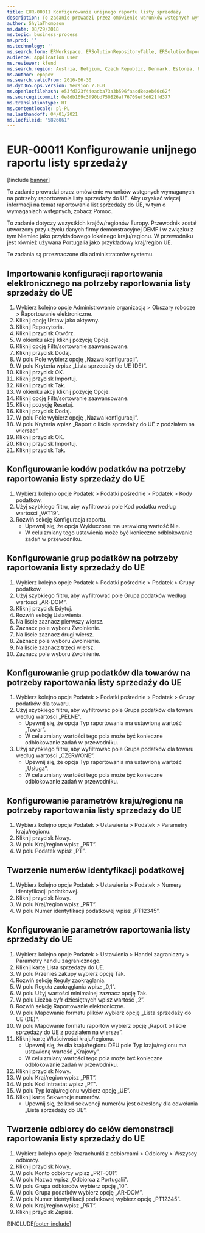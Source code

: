 ```yaml
---
title: EUR-00011 Konfigurowanie unijnego raportu listy sprzedaży
description: To zadanie prowadzi przez omówienie warunków wstępnych wymaganych na potrzeby raportowania listy sprzedaży do UE.
author: ShylaThompson
ms.date: 08/29/2018
ms.topic: business-process
ms.prod: ''
ms.technology: ''
ms.search.form: ERWorkspace, ERSolutionRepositoryTable, ERSolutionImport, SysQueryForm, SysQueryFieldLookUp,  TaxTable, TaxGroup, TaxItemGroup, TaxCountryRegionParameters, TaxVATNumTable, IntrastatParameters, CustTable, DirPartyQuickCreateForm
audience: Application User
ms.reviewer: kfend
ms.search.region: Austria, Belgium, Czech Republic, Denmark, Estonia, Finland, France, Germany, Hungary, Ireland, Italy, Latvia, Lithuania, Netherlands, Poland, Spain, Sweden, United Kingdom
ms.author: epopov
ms.search.validFrom: 2016-06-30
ms.dyn365.ops.version: Version 7.0.0
ms.openlocfilehash: e53fd323f44eadba73a3b596faacd8eaeb60c62f
ms.sourcegitcommit: 0e8db169c3f90bd750826af76709ef5d621fd377
ms.translationtype: HT
ms.contentlocale: pl-PL
ms.lasthandoff: 04/01/2021
ms.locfileid: "5826061"
---
```

# <a name="eur-00011-set-up-eu-sales-list-reporting"></a>EUR-00011 Konfigurowanie unijnego raportu listy sprzedaży

[!include [banner](../../includes/banner.md)]

To zadanie prowadzi przez omówienie warunków wstępnych wymaganych na potrzeby raportowania listy sprzedaży do UE. Aby uzyskać więcej informacji na temat raportowania list sprzedaży do UE, w tym o wymaganiach wstępnych, zobacz Pomoc.

To zadanie dotyczy wszystkich krajów/regionów Europy. Przewodnik został utworzony przy użyciu danych firmy demonstracyjnej DEMF i w związku z tym Niemiec jako przykładowego lokalnego kraju/regionu. W przewodniku jest również używana Portugalia jako przykładowy kraj/region UE.

Te zadania są przeznaczone dla administratorów systemu.


## <a name="import-electronic-reporting-configurations-for-eu-sales-list-reporting"></a>Importowanie konfiguracji raportowania elektronicznego na potrzeby raportowania listy sprzedaży do UE
1. Wybierz kolejno opcje Administrowanie organizacją > Obszary robocze > Raportowanie elektroniczne.
2. Kliknij opcję Ustaw jako aktywny.
3. Kliknij Repozytoria.
4. Kliknij przycisk Otwórz.
5. W okienku akcji kliknij pozycję Opcje.
6. Kliknij opcję Filtr/sortowanie zaawansowane.
7. Kliknij przycisk Dodaj.
8. W polu Pole wybierz opcję „Nazwa konfiguracji”.
9. W polu Kryteria wpisz „Lista sprzedaży do UE (DE)”.
10. Kliknij przycisk OK.
11. Kliknij przycisk Importuj.
12. Kliknij przycisk Tak.
13. W okienku akcji kliknij pozycję Opcje.
14. Kliknij opcję Filtr/sortowanie zaawansowane.
15. Kliknij pozycję Resetuj.
16. Kliknij przycisk Dodaj.
17. W polu Pole wybierz opcję „Nazwa konfiguracji”.
18. W polu Kryteria wpisz „Raport o liście sprzedaży do UE z podziałem na wiersze”.
19. Kliknij przycisk OK.
20. Kliknij przycisk Importuj.
21. Kliknij przycisk Tak.

## <a name="set-up-sales-tax-codes-for-eu-sales-list-reporting"></a>Konfigurowanie kodów podatków na potrzeby raportowania listy sprzedaży do UE
1. Wybierz kolejno opcje Podatek > Podatki pośrednie > Podatek > Kody podatków.
2. Użyj szybkiego filtru, aby wyfiltrować pole Kod podatku według wartości „VAT19”.
3. Rozwiń sekcję Konfiguracja raportu.
    * Upewnij się, że opcja Wykluczone ma ustawioną wartość Nie.  
    * W celu zmiany tego ustawienia może być konieczne odblokowanie zadań w przewodniku.  

## <a name="set-up-sales-tax-groups-for-eu-sales-list-reporting"></a>Konfigurowanie grup podatków na potrzeby raportowania listy sprzedaży do UE
1. Wybierz kolejno opcje Podatek > Podatki pośrednie > Podatek > Grupy podatków.
2. Użyj szybkiego filtru, aby wyfiltrować pole Grupa podatków według wartości „AR-DOM”.
3. Kliknij przycisk Edytuj.
4. Rozwiń sekcję Ustawienia.
5. Na liście zaznacz pierwszy wiersz.
6. Zaznacz pole wyboru Zwolnienie.
7. Na liście zaznacz drugi wiersz.
8. Zaznacz pole wyboru Zwolnienie.
9. Na liście zaznacz trzeci wiersz.
10. Zaznacz pole wyboru Zwolnienie.

## <a name="set-up-item-sales-tax-groups-for-eu-sales-list-reporting"></a>Konfigurowanie grup podatków dla towarów na potrzeby raportowania listy sprzedaży do UE
1. Wybierz kolejno opcje Podatek > Podatki pośrednie > Podatek > Grupy podatków dla towaru.
2. Użyj szybkiego filtru, aby wyfiltrować pole Grupa podatków dla towaru według wartości „PEŁNE”.
    * Upewnij się, że opcja Typ raportowania ma ustawioną wartość „Towar”.  
    * W celu zmiany wartości tego pola może być konieczne odblokowanie zadań w przewodniku.  
3. Użyj szybkiego filtru, aby wyfiltrować pole Grupa podatków dla towaru według wartości „CZERWONE”.
    * Upewnij się, że opcja Typ raportowania ma ustawioną wartość „Usługa”.  
    * W celu zmiany wartości tego pola może być konieczne odblokowanie zadań w przewodniku.  

## <a name="set-up-countryregion-parameters-for-eu-sales-list-reporting"></a>Konfigurowanie parametrów kraju/regionu na potrzeby raportowania listy sprzedaży do UE
1. Wybierz kolejno opcje Podatek > Ustawienia > Podatek > Parametry kraju/regionu.
2. Kliknij przycisk Nowy.
3. W polu Kraj/region wpisz „PRT”.
4. W polu Podatek wpisz „PT”.

## <a name="create-tax-exempt-numbers"></a>Tworzenie numerów identyfikacji podatkowej
1. Wybierz kolejno opcje Podatek > Ustawienia > Podatek > Numery identyfikacji podatkowej.
2. Kliknij przycisk Nowy.
3. W polu Kraj/region wpisz „PRT”.
4. W polu Numer identyfikacji podatkowej wpisz „PT12345”.

## <a name="set-up-eu-sales-list-reporting-parameters"></a>Konfigurowanie parametrów raportowania listy sprzedaży do UE
1. Wybierz kolejno opcje Podatek > Ustawienia > Handel zagraniczny > Parametry handlu zagranicznego.
2. Kliknij kartę Lista sprzedaży do UE.
3. W polu Przenieś zakupy wybierz opcję Tak.
4. Rozwiń sekcję Reguły zaokrąglania.
5. W polu Reguła zaokrąglania wpisz „0,1”.
6. W polu Użyj wartości minimalnej zaznacz opcję Tak.
7. W polu Liczba cyfr dziesiętnych wpisz wartość „2”.
8. Rozwiń sekcję Raportowanie elektroniczne.
9. W polu Mapowanie formatu plików wybierz opcję „Lista sprzedaży do UE (DE)”.
10. W polu Mapowanie formatu raportów wybierz opcję „Raport o liście sprzedaży do UE z podziałem na wiersze”.
11. Kliknij kartę Właściwości kraju/regionu.
    * Upewnij się, że dla kraju/regionu DEU pole Typ kraju/regionu ma ustawioną wartość „Krajowy”.  
    * W celu zmiany wartości tego pola może być konieczne odblokowanie zadań w przewodniku.  
12. Kliknij przycisk Nowy.
13. W polu Kraj/region wpisz „PRT”.
14. W polu Kod Intrastat wpisz „PT”.
15. W polu Typ kraju/regionu wybierz opcję „UE”.
16. Kliknij kartę Sekwencje numerów.
    * Upewnij się, że kod sekwencji numerów jest określony dla odwołania „Lista sprzedaży do UE”.  

## <a name="create-a-customer-for-eu-sales-list-reporting-demo-purposes"></a>Tworzenie odbiorcy do celów demonstracji raportowania listy sprzedaży do UE
1. Wybierz kolejno opcje Rozrachunki z odbiorcami > Odbiorcy > Wszyscy odbiorcy.
2. Kliknij przycisk Nowy.
3. W polu Konto odbiorcy wpisz „PRT-001”.
4. W polu Nazwa wpisz „Odbiorca z Portugalii”.
5. W polu Grupa odbiorców wybierz opcję „10”.
6. W polu Grupa podatków wybierz opcję „AR-DOM”.
7. W polu Numer identyfikacji podatkowej wybierz opcję „PT12345”.
8. W polu Kraj/region wpisz „PRT”.
9. Kliknij przycisk Zapisz.



[!INCLUDE[footer-include](../../../includes/footer-banner.md)]